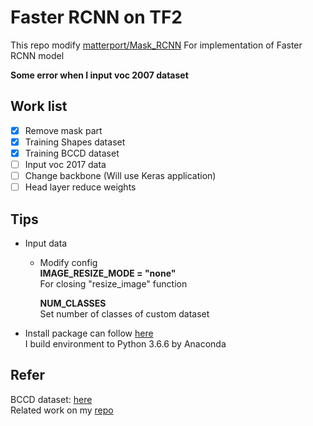 # Faster RCNN on TF2

This repo modify [matterport/Mask_RCNN](https://github.com/matterport/Mask_RCNN)
For implementation of Faster RCNN model

**Some error when I input voc 2007 dataset**

## Work list 
- [x] Remove mask part  
- [x] Training Shapes dataset  
- [x] Training BCCD dataset  
- [ ] Input voc 2017 data  
- [ ] Change backbone (Will use Keras application)  
- [ ] Head layer reduce weights  

## Tips  
* Input data  
  * Modify config  
    **IMAGE_RESIZE_MODE = "none"**  
    For closing "resize_image" function  
    
    **NUM_CLASSES**  
    Set number of classes of custom dataset
* Install package can follow [here](https://github.com/jacky10001/Faster_RCNN-tf2/blob/main/requirements.txt)  
  I build environment to Python 3.6.6 by Anaconda  

## Refer
BCCD dataset: [here](https://github.com/Shenggan/BCCD_Dataset)  
Related work on my [repo](https://github.com/jacky10001/Mask_RCNN-tf2)  
